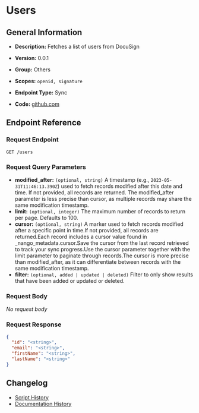 <!-- BEGIN GENERATED CONTENT -->
# Users

## General Information

- **Description:** Fetches a list of users from DocuSign

- **Version:** 0.0.1
- **Group:** Others
- **Scopes:** `openid, signature`
- **Endpoint Type:** Sync
- **Code:** [github.com](https://github.com/NangoHQ/integration-templates/tree/main/integrations/docusign/syncs/users.ts)


## Endpoint Reference

### Request Endpoint

`GET /users`

### Request Query Parameters

- **modified_after:** `(optional, string)` A timestamp (e.g., `2023-05-31T11:46:13.390Z`) used to fetch records modified after this date and time. If not provided, all records are returned. The modified_after parameter is less precise than cursor, as multiple records may share the same modification timestamp.
- **limit:** `(optional, integer)` The maximum number of records to return per page. Defaults to 100.
- **cursor:** `(optional, string)` A marker used to fetch records modified after a specific point in time.If not provided, all records are returned.Each record includes a cursor value found in _nango_metadata.cursor.Save the cursor from the last record retrieved to track your sync progress.Use the cursor parameter together with the limit parameter to paginate through records.The cursor is more precise than modified_after, as it can differentiate between records with the same modification timestamp.
- **filter:** `(optional, added | updated | deleted)` Filter to only show results that have been added or updated or deleted.

### Request Body

_No request body_

### Request Response

```json
{
  "id": "<string>",
  "email": "<string>",
  "firstName": "<string>",
  "lastName": "<string>"
}
```

## Changelog

- [Script History](https://github.com/NangoHQ/integration-templates/commits/main/integrations/docusign/syncs/users.ts)
- [Documentation History](https://github.com/NangoHQ/integration-templates/commits/main/integrations/docusign/syncs/users.md)

<!-- END  GENERATED CONTENT -->


